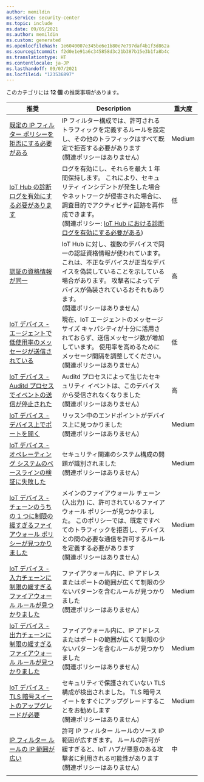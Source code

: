 ```yaml
---
author: memildin
ms.service: security-center
ms.topic: include
ms.date: 09/05/2021
ms.author: memildin
ms.custom: generated
ms.openlocfilehash: 1e6040007e345be6e1b80e7e797daf4b1f3d862a
ms.sourcegitcommit: f2d0e1e91a6c345858d3c21b387b15e3b1fa8b4c
ms.translationtype: HT
ms.contentlocale: ja-JP
ms.lasthandoff: 09/07/2021
ms.locfileid: "123536897"
---
```

このカテゴリには **12 個** の推奨事項があります。

|推奨 |Description |重大度 |
|---|---|---|
|[ 既定の IP フィルター ポリシーを拒否にする必要がある](https://portal.azure.com/#blade/Microsoft_Azure_Security/RecommendationsBlade/assessmentKey/5a3d6cdd-8eb3-46d2-ba11-d24a0d47fe65) |IP フィルター構成では、許可されるトラフィックを定義するルールを設定し、その他のトラフィックはすべて既定で拒否する必要があります<br />(関連ポリシーはありません) |Medium |
|[IoT Hub の診断ログを有効にする必要があります](https://portal.azure.com/#blade/Microsoft_Azure_Security/RecommendationsBlade/assessmentKey/77785808-ce86-4e40-b45f-19110a547397) |ログを有効にし、それらを最大 1 年間保持します。 これにより、セキュリティ インシデントが発生した場合やネットワークが侵害された場合に、調査目的でアクティビティ証跡を再作成できます。<br />(関連ポリシー: [IoT Hub における診断ログを有効にする必要がある](https://portal.azure.com/#blade/Microsoft_Azure_Policy/PolicyDetailBlade/definitionId/%2fproviders%2fMicrosoft.Authorization%2fpolicyDefinitions%2f383856f8-de7f-44a2-81fc-e5135b5c2aa4)) |低 |
|[ 認証の資格情報が同一](https://portal.azure.com/#blade/Microsoft_Azure_Security/RecommendationsBlade/assessmentKey/9d07b7e6-2986-4964-a76c-b2689604e212) |IoT Hub に対し、複数のデバイスで同一の認証資格情報が使われています。 これは、不正なデバイスが正当なデバイスを偽装していることを示している場合があります。 攻撃者によってデバイスが偽装されているおそれもあります。<br />(関連ポリシーはありません) |高 |
|[ IoT デバイス - エージェントで低使用率のメッセージが送信されている](https://portal.azure.com/#blade/Microsoft_Azure_Security/RecommendationsBlade/assessmentKey/a9a59ebb-5d6f-42f5-92a1-036fd0fd1879) |現在、IoT エージェントのメッセージ サイズ キャパシティが十分に活用されておらず、送信メッセージ数が増加しています。 使用率を高めるためにメッセージ間隔を調整してください。<br />(関連ポリシーはありません) |低 |
|[ IoT デバイス - Auditd プロセスでイベントの送信が停止された](https://portal.azure.com/#blade/Microsoft_Azure_Security/RecommendationsBlade/assessmentKey/d74d2738-2485-4103-9919-69c7e63776ec) |Auditd プロセスによって生じたセキュリティ イベントは、このデバイスから受信されなくなりました<br />(関連ポリシーはありません) |高 |
|[ IoT デバイス - デバイス上でポートを開く](https://portal.azure.com/#blade/Microsoft_Azure_Security/RecommendationsBlade/assessmentKey/1a36f14a-8bd8-45f5-abe5-eef88d76ab5b) |リッスン中のエンドポイントがデバイス上に見つかりました<br />(関連ポリシーはありません) |Medium |
|[ IoT デバイス - オペレーティング システムのベースラインの検証に失敗した](https://portal.azure.com/#blade/Microsoft_Azure_Security/RecommendationsBlade/assessmentKey/5f65e47f-7a00-4bf3-acae-90ee441ee876) |セキュリティ関連のシステム構成の問題が識別されました<br />(関連ポリシーはありません) |Medium |
|[ IoT デバイス - チェーンのうちの 1 つに制限の緩すぎるファイアウォール ポリシーが見つかりました](https://portal.azure.com/#blade/Microsoft_Azure_Security/RecommendationsBlade/assessmentKey/beb62be3-5e78-49bd-ac5f-099250ef3c7c) |メインのファイアウォール チェーン (入出力) に、許可されているファイアウォール ポリシーが見つかりました。 このポリシーでは、既定ですべてのトラフィックを拒否し、デバイスとの間の必要な通信を許可するルールを定義する必要があります<br />(関連ポリシーはありません) |Medium |
|[ IoT デバイス - 入力チェーンに制限の緩すぎるファイアウォール ルールが見つかりました](https://portal.azure.com/#blade/Microsoft_Azure_Security/RecommendationsBlade/assessmentKey/ba975338-f956-41e7-a9f2-7614832d382d) |ファイアウォール内に、IP アドレスまたはポートの範囲が広くて制限の少ないパターンを含むルールが見つかりました<br />(関連ポリシーはありません) |Medium |
|[ IoT デバイス - 出力チェーンに制限の緩すぎるファイアウォール ルールが見つかりました](https://portal.azure.com/#blade/Microsoft_Azure_Security/RecommendationsBlade/assessmentKey/d5a8d84a-9ad0-42e2-80e0-d38e3d46028a) |ファイアウォール内に、IP アドレスまたはポートの範囲が広くて制限の少ないパターンを含むルールが見つかりました<br />(関連ポリシーはありません) |Medium |
|[ IoT デバイス - TLS 暗号スイートのアップグレードが必要](https://portal.azure.com/#blade/Microsoft_Azure_Security/RecommendationsBlade/assessmentKey/2acc27c6-5fdb-405e-9080-cb66b850c8f5) |セキュリティで保護されていない TLS 構成が検出されました。 TLS 暗号スイートをすぐにアップグレードすることをお勧めします<br />(関連ポリシーはありません) |Medium |
|[ IP フィルター ルールの IP 範囲が広い](https://portal.azure.com/#blade/Microsoft_Azure_Security/RecommendationsBlade/assessmentKey/d8326952-60bb-40fb-b33f-51e662708a88) |許可 IP フィルター ルールのソース IP 範囲が広すぎます。 ルールの許可が緩すぎると、IoT ハブが悪意のある攻撃者に利用される可能性があります<br />(関連ポリシーはありません) |中 |
|||
